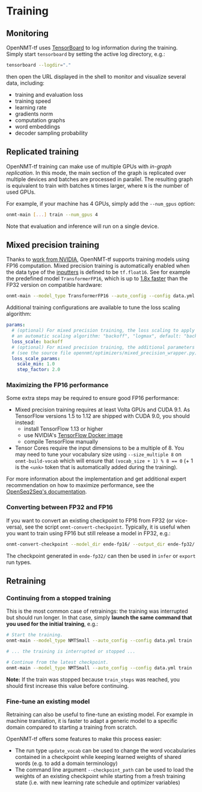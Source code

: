 # Training

## Monitoring

OpenNMT-tf uses [TensorBoard](https://www.tensorflow.org/guide/summaries_and_tensorboard) to log information during the training. Simply start `tensorboard` by setting the active log directory, e.g.:

```bash
tensorboard --logdir="."
```

then open the URL displayed in the shell to monitor and visualize several data, including:

* training and evaluation loss
* training speed
* learning rate
* gradients norm
* computation graphs
* word embeddings
* decoder sampling probability

## Replicated training

OpenNMT-tf training can make use of multiple GPUs with *in-graph replication*. In this mode, the main section of the graph is replicated over multiple devices and batches are processed in parallel. The resulting graph is equivalent to train with batches `N` times larger, where `N` is the number of used GPUs.

For example, if your machine has 4 GPUs, simply add the `--num_gpus` option:

```bash
onmt-main [...] train --num_gpus 4
```

Note that evaluation and inference will run on a single device.

## Mixed precision training

Thanks to [work from NVIDIA](https://github.com/NVIDIA/OpenSeq2Seq), OpenNMT-tf supports training models using FP16 computation. Mixed precision training is automatically enabled when the data type of the [inputters](package/opennmt.inputters.inputter.html) is defined to be `tf.float16`. See for example the predefined model `TransformerFP16`, which is up to [1.8x faster](https://github.com/OpenNMT/OpenNMT-tf/pull/211#issuecomment-455605090) than the FP32 version on compatible hardware:

```bash
onmt-main --model_type TransformerFP16 --auto_config --config data.yml train
```

Additional training configurations are available to tune the loss scaling algorithm:

```yaml
params:
  # (optional) For mixed precision training, the loss scaling to apply (a constant value or
  # an automatic scaling algorithm: "backoff", "logmax", default: "backoff")
  loss_scale: backoff
  # (optional) For mixed precision training, the additional parameters to pass the loss scale
  # (see the source file opennmt/optimizers/mixed_precision_wrapper.py).
  loss_scale_params:
    scale_min: 1.0
    step_factor: 2.0
```

### Maximizing the FP16 performance

Some extra steps may be required to ensure good FP16 performance:

* Mixed precision training requires at least Volta GPUs and CUDA 9.1. As TensorFlow versions 1.5 to 1.12 are shipped with CUDA 9.0, you should instead:
  * install TensorFlow 1.13 or higher
  * use NVIDIA's [TensorFlow Docker image](https://docs.nvidia.com/deeplearning/dgx/tensorflow-release-notes/running.html)
  * compile TensorFlow manually
* Tensor Cores require the input dimensions to be a multiple of 8. You may need to tune your vocabulary size using `--size_multiple 8` on `onmt-build-vocab` which will ensure that `(vocab_size + 1) % 8 == 0` (+ 1 is the `<unk>` token that is automatically added during the training).

For more information about the implementation and get additional expert recommendation on how to maximize performance, see the [OpenSeq2Seq's documentation](https://nvidia.github.io/OpenSeq2Seq/html/mixed-precision.html).

### Converting between FP32 and FP16

If you want to convert an existing checkpoint to FP16 from FP32 (or vice-versa), see the script `onmt-convert-checkpoint`. Typically, it is useful when you want to train using FP16 but still release a model in FP32, e.g.:

```bash
onmt-convert-checkpoint --model_dir ende-fp16/ --output_dir ende-fp32/ --target_dtype float32
```

The checkpoint generated in `ende-fp32/` can then be used in `infer` or `export` run types.

## Retraining

### Continuing from a stopped training

This is the most common case of retrainings: the training was interrupted but should run longer. In that case, simply **launch the same command that you used for the initial training**, e.g.:

```bash
# Start the training.
onmt-main --model_type NMTSmall --auto_config --config data.yml train

# ... the training is interrupted or stopped ...

# Continue from the latest checkpoint.
onmt-main --model_type NMTSmall --auto_config --config data.yml train
```

**Note:** If the train was stopped because `train_steps` was reached, you should first increase this value before continuing.

### Fine-tune an existing model

Retraining can also be useful to fine-tune an existing model. For example in machine translation, it is faster to adapt a generic model to a specific domain compared to starting a training from scratch.

OpenNMT-tf offers some features to make this process easier:

* The run type `update_vocab` can be used to change the word vocabularies contained in a checkpoint while keeping learned weights of shared words (e.g. to add a domain terminology)
* The command line argument `--checkpoint_path` can be used to load the weights of an existing checkpoint while starting from a fresh training state (i.e. with new learning rate schedule and optimizer variables)
